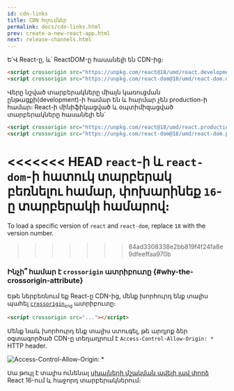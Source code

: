 ```yaml
---
id: cdn-links
title: CDN հղումներ
permalink: docs/cdn-links.html
prev: create-a-new-react-app.html
next: release-channels.html
---
```


Ե՛Վ React-ը, և՛ ReactDOM-ը հասանելի են CDN-ից։

```html
<script crossorigin src="https://unpkg.com/react@18/umd/react.development.js"></script>
<script crossorigin src="https://unpkg.com/react-dom@18/umd/react-dom.development.js"></script>
```

Վերը նշված տարբերակները միայն կառուցման ընթացքի(development)-ի համար են և հարմար չեն production-ի համար։ React-ի մինիֆիկացված և օպտիմիզացված տարբերակները հասանելի են\`

```html
<script crossorigin src="https://unpkg.com/react@18/umd/react.production.min.js"></script>
<script crossorigin src="https://unpkg.com/react-dom@18/umd/react-dom.production.min.js"></script>
```

<<<<<<< HEAD
`react`-ի և `react-dom`-ի հատուկ տարբերակ բեռնելու համար, փոխարինեք `16`-ը տարբերակի համարով։
=======
To load a specific version of `react` and `react-dom`, replace `18` with the version number.
>>>>>>> 84ad3308338e2bb819f4f24fa8e9dfeeffaa970b

### Ինչի՞ համար է `crossorigin` ատրիբուտը {#why-the-crossorigin-attribute}

Եթե ներբեռնում եք React-ը CDN-ից, մենք խորհուրդ ենք տալիս պահել [`crossorigin`](https://developer.mozilla.org/en-US/docs/Web/HTML/CORS_settings_attributes)<sub>`eng`</sub> ատրիբուտը։

```html
<script crossorigin src="..."></script>
```

Մենք նաև խորհուրդ ենք տալիս ստուգել, թե արդյոք ձեր օգտագործած CDN-ը տեղադրում է `Access-Control-Allow-Origin: *` HTTP header.

![Access-Control-Allow-Origin: * ](../images/docs/cdn-cors-header.png)

Սա թույլ է տալիս ունենալ [սխալների մշակման ավելի լավ փորձ](/blog/2017/07/26/error-handling-in-react-16.html) React 16-ում և հաջորդ տարբերակներում։
